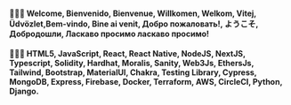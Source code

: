 #### 🙋🏽‍♀️ Welcome, Bienvenido, Bienvenue, Willkomen, Welkom, Vitej, Üdvözlet,Bem-vindo, Bine ai venit, Добро пожаловать!, ようこそ, Добродошли, Ласкаво просимо ласкаво просимо!

#### 👩🏽‍💻 HTML5, JavaScript, React, React Native, NodeJS, NextJS, Typescript, Solidity, Hardhat, Moralis, Sanity, Web3Js, EthersJs, Tailwind, Bootstrap, MaterialUI, Chakra, Testing Library, Cypress, MongoDB, Express, Firebase, Docker, Terraform, AWS, CircleCI, Python, Django.
